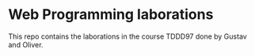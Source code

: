 # Web Programming laborations
This repo contains the laborations in the course TDDD97 done by Gustav and Oliver.